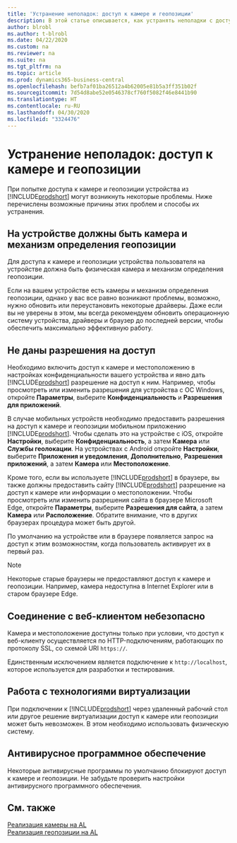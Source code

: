 ```yaml
---
title: 'Устранение неполадок: доступ к камере и геопозиции'
description: В этой статье описывается, как устранять неполадки с доступом к камере и геопозиции в Business Central.
author: blrobl
ms.author: t-blrobl
ms.date: 04/22/2020
ms.custom: na
ms.reviewer: na
ms.suite: na
ms.tgt_pltfrm: na
ms.topic: article
ms.prod: dynamics365-business-central
ms.openlocfilehash: befb7af01ba26512a4b62005e81b5a3ff351b02f
ms.sourcegitcommit: 7d54d8abe52e0546378cf760f5082f46e8441b90
ms.translationtype: HT
ms.contentlocale: ru-RU
ms.lasthandoff: 04/30/2020
ms.locfileid: "3324476"
---
```

# <a name="troubleshooting-accessing-camera-and-location"></a>Устранение неполадок: доступ к камере и геопозиции

При попытке доступа к камере и геопозиции устройства из [!INCLUDE[prodshort](includes/prodshort.md)] могут возникнуть некоторые проблемы. Ниже перечислены возможные причины этих проблем и способы их устранения.

## <a name="device-must-have-camera-and-location-capabilities"></a>На устройстве должны быть камера и механизм определения геопозиции

Для доступа к камере и геопозиции устройства пользователя на устройстве должна быть физическая камера и механизм определения геопозиции.

Если на вашем устройстве есть камеры и механизм определения геопозиции, однако у вас все равно возникают проблемы, возможно, нужно обновить или переустановить некоторые драйверы. Даже если вы не уверены в этом, мы всегда рекомендуем обновить операционную систему устройства, драйверы и браузер до последней версии, чтобы обеспечить максимально эффективную работу.

## <a name="access-permissions-not-enabled"></a>Не даны разрешения на доступ

Необходимо включить доступ к камере и местоположению в настройках конфиденциальности вашего устройства и явно дать [!INCLUDE[prodshort](includes/prodshort.md)] разрешение на доступ к ним. Например, чтобы просмотреть или изменить разрешения для устройства с ОС Windows, откройте **Параметры**, выберите **Конфиденциальность** и **Разрешения для приложений**. 

В случае мобильных устройств необходимо предоставить разрешения на доступ к камере и геопозиции мобильном приложению [!INCLUDE[prodshort](includes/prodshort.md)]. Чтобы сделать это на устройстве с iOS, откройте **Настройки**, выберите **Конфиденциальность**, а затем **Камера** или **Службы геолокации**. На устройствах с Android откройте **Настройки**, выберите **Приложения и уведомления**, **Дополнительно**, **Разрешения приложений**, а затем **Камера** или **Местоположение**.

Кроме того, если вы используете [!INCLUDE[prodshort](includes/prodshort.md)] в браузере, вы также должны предоставить сайту [!INCLUDE[prodshort](includes/prodshort.md)] разрешение на доступ к камере или информации о местоположении. Чтобы просмотреть или изменить разрешения сайта в браузере Microsoft Edge, откройте **Параметры**, выберите **Разрешения для сайта**, а затем **Камера** или **Расположение**. Обратите внимание, что в других браузерах процедура может быть другой.

По умолчанию на устройстве или в браузере появляется запрос на доступ к этим возможностям, когда пользователь активирует их в первый раз.

> [!NOTE]  
> Некоторые старые браузеры не предоставляют доступ к камере и геопозиции. Например, камера недоступна в Internet Explorer или в старом браузере Edge.

## <a name="web-client-connection-not-secure"></a>Соединение с веб-клиентом небезопасно

Камера и местоположение доступны только при условии, что доступ к веб-клиенту осуществляется по HTTP-подключениям, работающих по протоколу SSL, со схемой URI `https://`. 

Единственным исключением является подключение к `http://localhost`, которое используется для разработки и тестирования.


## <a name="working-with-virtualization-technologies"></a>Работа с технологиями виртуализации

При подключении к [!INCLUDE[prodshort](includes/prodshort.md)] через удаленный рабочий стол или другое решение виртуализации доступ к камере или геопозиции может быть невозможен. В этом необходимо использовать физическую систему.

## <a name="antivirus-software"></a>Антивирусное программное обеспечение
Некоторые антивирусные программы по умолчанию блокируют доступ к камере и геопозиции. Не забудьте проверить настройки антивирусного программного обеспечения.

## <a name="see-also"></a>См. также
[Реализация камеры на AL](/dynamics365/business-central/dev-itpro/developer/devenv-implement-camera-al)  
[Реализация геопозиции на AL](/dynamics365/business-central/dev-itpro/developer/devenv-implement-location-al)
